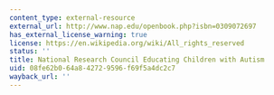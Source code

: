 ```yaml
---
content_type: external-resource
external_url: http://www.nap.edu/openbook.php?isbn=0309072697
has_external_license_warning: true
license: https://en.wikipedia.org/wiki/All_rights_reserved
status: ''
title: National Research Council Educating Children with Autism
uid: 08fe62b0-64a8-4272-9596-f69f5a4dc2c7
wayback_url: ''
---
```

